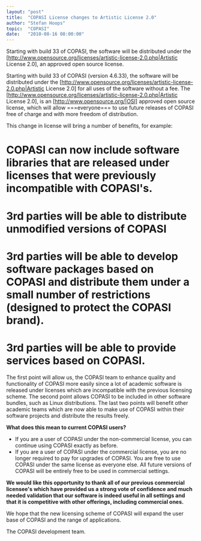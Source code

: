 ```yaml
---
layout: "post"
title:  "COPASI License changes to Artistic License 2.0"
author: "Stefan Hoops"
topic:  "COPASI"
date:   "2010-08-16 08:00:00"
---
```


Starting with build 33 of COPASI, the software will be distributed under the [http://www.opensource.org/licenses/artistic-license-2.0.php|Artistic License 2.0], an approved open source license. 



Starting with build 33 of COPASI (version 4.6.33), the software will be distributed under the [http://www.opensource.org/licenses/artistic-license-2.0.php|Artistic License 2.0] for all uses of the software without a fee.  The [http://www.opensource.org/licenses/artistic-license-2.0.php|Artistic License 2.0], is an [http://www.opensource.org/|OSI] approved open source license, which will allow ===everyone=== to use future releases of COPASI free of charge and with more freedom of distribution. 

This change in license will bring a number of benefits, for example:
# COPASI can now include software libraries that are released under licenses that were previously incompatible with COPASI's.
# 3rd parties will be able to distribute unmodified versions of COPASI 
# 3rd parties will be able to develop software packages based on COPASI and distribute them under a small number of restrictions (designed to protect the COPASI brand).
# 3rd parties will be able to provide services based on COPASI. 

The first point will allow us, the COPASI team to enhance quality and functionality of COPASI more easily since a lot of academic software is released under licenses which are incompatible with the previous licensing scheme. The second point allows COPASI to be included in other software bundles, such as Linux distributions. The last two points will benefit other academic teams which are now able to make use of COPASI within their software projects and distribute the results freely. 

__What does this mean to current COPASI users?__
* If you are a user of COPASI under the non-commercial license, you can continue using COPASI exactly as before. 
* If you are a user of COPASI under the commercial license, you are no longer required to pay for upgrades of COPASI. You are free to use COPASI under the same license as everyone else. All future versions of COPASI will be entirely free to be used in commercial settings.

__We would like this opportunity to thank all of our previous commercial licensee's which have provided us a strong vote of confidence and much needed validation that our software is indeed useful in all settings and that it is competitive with other offerings, including commercial ones.__

We hope that the new licensing scheme of COPASI will expand the user base of COPASI and the range of applications.

The COPASI development team.


